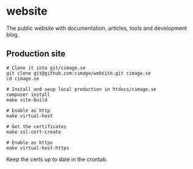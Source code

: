 # website

The public website with documentation, articles, tools and development blog.



## Production site

```
# Clone it into git/cimage.se
git clone git@github.com:cimage/website.git cimage.se
cd cimage.se

# Install and seup local production in htdocs/cimage.se
composer install
make site-build

# Enable as http
make virtual-host

# Get the certificates
make ssl-cert-create

# Enable as https
make virtual-host-https
```

Keep the certs up to date in the crontab.

```

```

